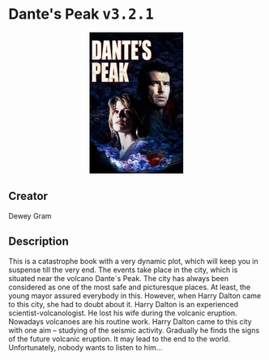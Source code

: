 
# Dante's Peak <kbd>v3.2.1</kbd>

<center>
  <img src="./cover-1024.jpg"/>
</center>

## Creator
Dewey Gram

## Description
<p>This is a catastrophe book with a very dynamic plot, which will keep you in suspense till the very end. The events take place in the city, which is situated near the volcano Dante`s Peak. The city has always been considered as one of the most safe and picturesque places. At least, the young mayor assured everybody in this. However, when Harry Dalton came to this city, she had to doubt about it. Harry Dalton is an experienced scientist-volcanologist. He lost his wife during the volcanic eruption. Nowadays volcanoes are his routine work. Harry Dalton came to this city with one aim – studying of the seismic activity. Gradually he finds the signs of the future volcanic eruption. It may lead to the end to the world. Unfortunately, nobody wants to listen to him…</p>
